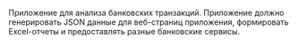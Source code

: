 Приложение для анализа банковских транзакций. 
Приложение должно генерировать JSON данные для веб-страниц приложения, 
формировать Excel-отчеты и предоставлять разные банковские сервисы.